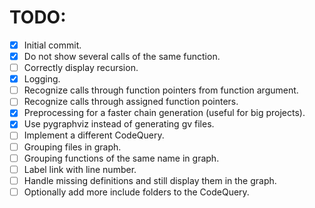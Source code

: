 # TODO:
* [x] Initial commit.
* [x] Do not show several calls of the same function.
* [ ] Correctly display recursion.
* [x] Logging.
* [ ] Recognize calls through function pointers from function argument.
* [ ] Recognize calls through assigned function pointers.
* [x] Preprocessing for a faster chain generation (useful for big projects).
* [x] Use pygraphviz instead of generating gv files.
* [ ] Implement a different CodeQuery.
* [ ] Grouping files in graph.
* [ ] Grouping functions of the same name in graph.
* [ ] Label link with line number.
* [ ] Handle missing definitions and still display them in the graph.
* [ ] Optionally add more include folders to the CodeQuery.

